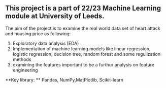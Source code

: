 ## This project is a part of 22/23 Machine Learning module at University of Leeds.

The aim of the project is to examine the real world data set of heart attack and housing price as following:
1. Exploratory data analysis (EDA)
2. Implementation of machine learning models like linear regression, logistic regression, decision tree, random forest and some regulization methods
3. examining the features important to be a furthur analysis on feature engineering

**Key library: ** Pandas, NumPy,MatPlotlib, Scikit-learn

